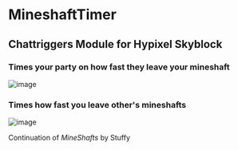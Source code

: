 # MineshaftTimer
## Chattriggers Module for Hypixel Skyblock

### Times your party on how fast they leave your mineshaft
![image](https://github.com/nwjn/MineshaftTimer/assets/127889040/eac56885-9f9a-4c28-b759-4a08858d4455)

### Times how fast you leave other's mineshafts
![image](https://github.com/nwjn/MineshaftTimer/assets/127889040/0eff3fbc-ef52-4ea7-9fde-842e27839da0)


Continuation of _MineShafts_ by Stuffy
